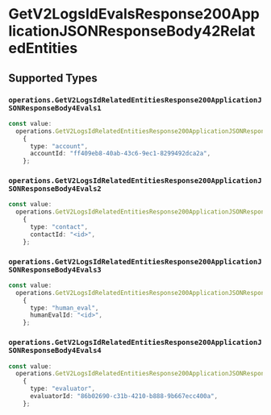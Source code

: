 # GetV2LogsIdEvalsResponse200ApplicationJSONResponseBody42RelatedEntities


## Supported Types

### `operations.GetV2LogsIdRelatedEntitiesResponse200ApplicationJSONResponseBody4Evals1`

```typescript
const value:
  operations.GetV2LogsIdRelatedEntitiesResponse200ApplicationJSONResponseBody4Evals1 =
    {
      type: "account",
      accountId: "ff409eb8-40ab-43c6-9ec1-8299492dca2a",
    };
```

### `operations.GetV2LogsIdRelatedEntitiesResponse200ApplicationJSONResponseBody4Evals2`

```typescript
const value:
  operations.GetV2LogsIdRelatedEntitiesResponse200ApplicationJSONResponseBody4Evals2 =
    {
      type: "contact",
      contactId: "<id>",
    };
```

### `operations.GetV2LogsIdRelatedEntitiesResponse200ApplicationJSONResponseBody4Evals3`

```typescript
const value:
  operations.GetV2LogsIdRelatedEntitiesResponse200ApplicationJSONResponseBody4Evals3 =
    {
      type: "human_eval",
      humanEvalId: "<id>",
    };
```

### `operations.GetV2LogsIdRelatedEntitiesResponse200ApplicationJSONResponseBody4Evals4`

```typescript
const value:
  operations.GetV2LogsIdRelatedEntitiesResponse200ApplicationJSONResponseBody4Evals4 =
    {
      type: "evaluator",
      evaluatorId: "86b02690-c31b-4210-b888-9b667ecc400a",
    };
```

